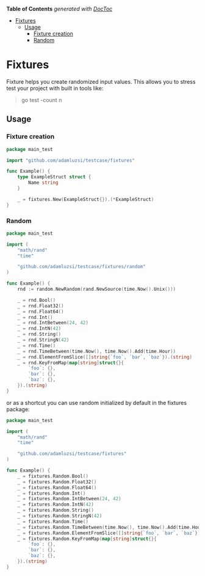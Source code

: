 <!-- START doctoc generated TOC please keep comment here to allow auto update -->
<!-- DON'T EDIT THIS SECTION, INSTEAD RE-RUN doctoc TO UPDATE -->
**Table of Contents**  *generated with [DocToc](https://github.com/thlorenz/doctoc)*

- [Fixtures](#fixtures)
  - [Usage](#usage)
    - [Fixture creation](#fixture-creation)
    - [Random](#random)

<!-- END doctoc generated TOC please keep comment here to allow auto update -->

# Fixtures

Fixture helps you create randomized input values.
This allows you to stress test your project with built in tools like:
> go test -count n

## Usage

### Fixture creation

```go
package main_test

import "github.com/adamluzsi/testcase/fixtures"

func Example() {
	type ExampleStruct struct {
		Name string
	}

	_ = fixtures.New(ExampleStruct{}).(*ExampleStruct)
}
```

### Random

```go
package main_test

import (
	"math/rand"
	"time"

	"github.com/adamluzsi/testcase/fixtures/random"
)

func Example() {
	rnd := random.NewRandom(rand.NewSource(time.Now().Unix()))

	_ = rnd.Bool()
	_ = rnd.Float32()
	_ = rnd.Float64()
	_ = rnd.Int()
	_ = rnd.IntBetween(24, 42)
	_ = rnd.IntN(42)
	_ = rnd.String()
	_ = rnd.StringN(42)
	_ = rnd.Time()
	_ = rnd.TimeBetween(time.Now(), time.Now().Add(time.Hour))
	_ = rnd.ElementFromSlice([]string{`foo`, `bar`, `baz`}).(string)
	_ = rnd.KeyFromMap(map[string]struct{}{
		`foo`: {},
		`bar`: {},
		`baz`: {},
	}).(string)
}
```

or as a shortcut you can use random initialized by default in the fixtures package:

```go
package main_test

import (
	"math/rand"
	"time"

	"github.com/adamluzsi/testcase/fixtures"
)

func Example() {
	_ = fixtures.Random.Bool()
	_ = fixtures.Random.Float32()
	_ = fixtures.Random.Float64()
	_ = fixtures.Random.Int()
	_ = fixtures.Random.IntBetween(24, 42)
	_ = fixtures.Random.IntN(42)
	_ = fixtures.Random.String()
	_ = fixtures.Random.StringN(42)
	_ = fixtures.Random.Time()
	_ = fixtures.Random.TimeBetween(time.Now(), time.Now().Add(time.Hour))
	_ = fixtures.Random.ElementFromSlice([]string{`foo`, `bar`, `baz`}).(string)
	_ = fixtures.Random.KeyFromMap(map[string]struct{}{
		`foo`: {},
		`bar`: {},
		`baz`: {},
	}).(string)
}
```